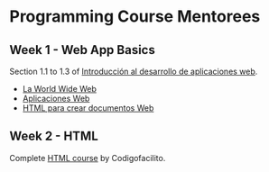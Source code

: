 # Programming Course Mentorees

## Week 1 - Web App Basics

Section 1.1 to 1.3 of [Introducción al desarrollo de aplicaciones web](https://www.edx.org/course/introduccion-al-desarrollo-de-aplicaciones-web-3).

- [La World Wide Web](https://courses.edx.org/courses/course-v1:UAMx+WebApp+1T2019a/courseware/8af1aaa9e32541d0857dc48674600ba9/1ced9159240f4d1585b158078b0dcbb3)
- [Aplicaciones Web](https://courses.edx.org/courses/course-v1:UAMx+WebApp+1T2019a/courseware/8af1aaa9e32541d0857dc48674600ba9/77ce82ee64b54c928cc1f00977b919a7)
- [HTML para crear documentos Web](https://courses.edx.org/courses/course-v1:UAMx+WebApp+1T2019a/courseware/8af1aaa9e32541d0857dc48674600ba9/ee51e121eb2f43a09ca8c26b4aa90220)

## Week 2 - HTML

Complete [HTML course](https://codigofacilito.com/cursos/HTML5) by Codigofacilito.